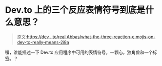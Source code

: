 # Dev.to 上的三个反应表情符号到底是什么意思？

> 原文:[https://dev . to/real Abbas/what-the-three-reaction-e mojis-on-dev-to-really-means-2i8a](https://dev.to/realabbas/what-does-the-three-reaction-emojis-on-dev-to-really-means-2i8a)

嘿，谁能描述一下 Dev.to 应用程序中可用的表情符号。一颗心，独角兽和一个标签。？